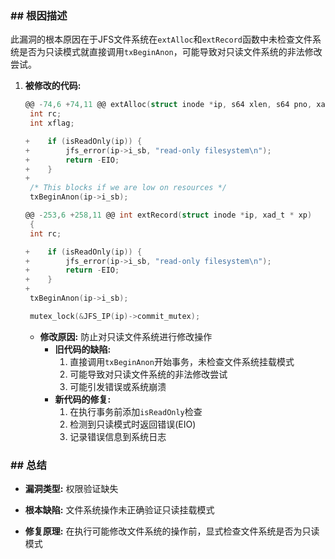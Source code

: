 ### **## 根因描述**

此漏洞的根本原因在于JFS文件系统在`extAlloc`和`extRecord`函数中未检查文件系统是否为只读模式就直接调用`txBeginAnon`，可能导致对只读文件系统的非法修改尝试。

1. **被修改的代码:**
    ```c
    @@ -74,6 +74,11 @@ extAlloc(struct inode *ip, s64 xlen, s64 pno, xad_t * xp, bool abnr)
     int rc;
     int xflag;
 
    +    if (isReadOnly(ip)) {
    +        jfs_error(ip->i_sb, "read-only filesystem\n");
    +        return -EIO;
    +    }
    +
     /* This blocks if we are low on resources */
     txBeginAnon(ip->i_sb);
 
    @@ -253,6 +258,11 @@ int extRecord(struct inode *ip, xad_t * xp)
     {
     int rc;
 
    +    if (isReadOnly(ip)) {
    +        jfs_error(ip->i_sb, "read-only filesystem\n");
    +        return -EIO;
    +    }
    +
     txBeginAnon(ip->i_sb);
 
     mutex_lock(&JFS_IP(ip)->commit_mutex);
    ```
    *   **修改原因:** 防止对只读文件系统进行修改操作
        *   **旧代码的缺陷:**
            1.  直接调用`txBeginAnon`开始事务，未检查文件系统挂载模式
            2.  可能导致对只读文件系统的非法修改尝试
            3.  可能引发错误或系统崩溃
        *   **新代码的修复:**
            1.  在执行事务前添加`isReadOnly`检查
            2.  检测到只读模式时返回错误(EIO)
            3.  记录错误信息到系统日志

### **## 总结**

*   **漏洞类型:**
    权限验证缺失

*   **根本缺陷:**
    文件系统操作未正确验证只读挂载模式

*   **修复原理:**
    在执行可能修改文件系统的操作前，显式检查文件系统是否为只读模式